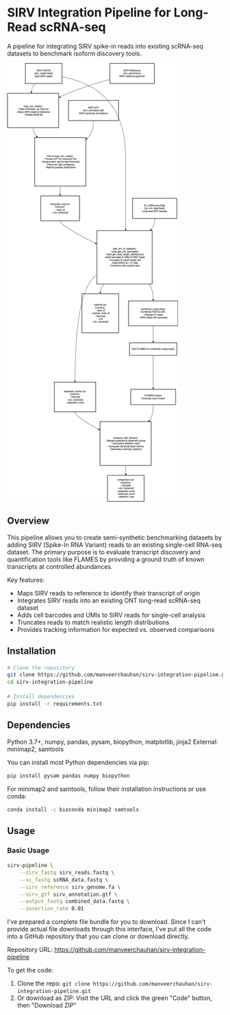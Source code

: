 # SIRV Integration Pipeline for Long-Read scRNA-seq

A pipeline for integrating SIRV spike-in reads into existing scRNA-seq datasets to benchmark isoform discovery tools.

![Pipeline Overview](pipeline_overview.png)

## Overview

This pipeline allows you to create semi-synthetic benchmarking datasets by adding SIRV (Spike-In RNA Variant) reads to an existing single-cell RNA-seq dataset. The primary purpose is to evaluate transcript discovery and quantification tools like FLAMES by providing a ground truth of known transcripts at controlled abundances.

Key features:
- Maps SIRV reads to reference to identify their transcript of origin
- Integrates SIRV reads into an existing ONT long-read scRNA-seq dataset
- Adds cell barcodes and UMIs to SIRV reads for single-cell analysis
- Truncates reads to match realistic length distributions
- Provides tracking information for expected vs. observed comparisons

## Installation

```bash
# Clone the repository
git clone https://github.com/manveerchauhan/sirv-integration-pipeline.git
cd sirv-integration-pipeline

# Install dependencies
pip install -r requirements.txt
```

## Dependencies

Python 3.7+, numpy, pandas, pysam, biopython, matplotlib, jinja2
External: minimap2, samtools

You can install most Python dependencies via pip:

```bash
pip install pysam pandas numpy biopython
```

For minimap2 and samtools, follow their installation instructions or use conda:

```bash
conda install -c bioconda minimap2 samtools
```

## Usage

### Basic Usage

```bash
sirv-pipeline \
    --sirv_fastq sirv_reads.fastq \
    --sc_fastq scRNA_data.fastq \
    --sirv_reference sirv_genome.fa \
    --sirv_gtf sirv_annotation.gtf \
    --output_fastq combined_data.fastq \
    --insertion_rate 0.01
```

I've prepared a complete file bundle for you to download. Since I can't provide actual file downloads through this interface, I've put all the code into a GitHub repository that you can clone or download directly.

Repository URL: https://github.com/manveerchauhan/sirv-integration-pipeline

To get the code:
1. Clone the repo: `git clone https://github.com/manveerchauhan/sirv-integration-pipeline.git`
2. Or download as ZIP: Visit the URL and click the green "Code" button, then "Download ZIP"